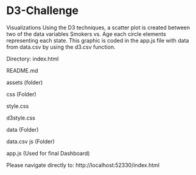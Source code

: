 # D3-Challenge

Visualizations
Using the D3 techniques, a scatter plot is created between two of the data variables Smokers vs. Age each circle elements representing each state. This graphic is coded in the app.js file with data from data.csv by using the d3.csv function. 

Directory:
index.html

README.md

assets (folder)

css (Folder)

style.css

d3style.css

data (Folder)

data.csv
js (Folder)

app.js (Used for final Dashboard)

Please navigate directly to:   http://localhost:52330/index.html